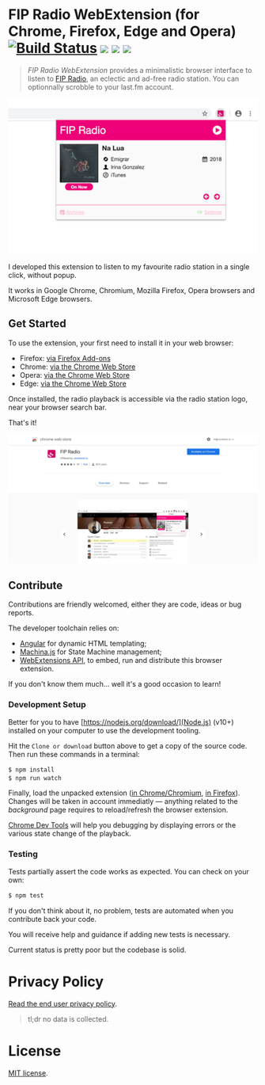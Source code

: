 # FIP Radio WebExtension (for Chrome, Firefox, Edge and Opera) [![Build Status][]](https://travis-ci.org/oncletom/webextension-fip) ![][rating badge] ![][downloads badge] ![][version badge]

> *FIP Radio WebExtension* provides a minimalistic browser interface to listen to [FIP Radio](https://www.fip.fr/), an eclectic and ad-free radio station. You can optionnally scrobble to your last.fm account.

![Extension Showcase](resources/now-playing.png)

I developed this extension to listen to my favourite radio station in a single click, without popup.

It works in Google Chrome, Chromium, Mozilla Firefox, Opera browsers and Microsoft Edge browsers.

## Get Started

To use the extension, your first need to install it in your web browser:

* Firefox: [via Firefox Add-ons][Firefox extension]
* Chrome: [via the Chrome Web Store][Chrome extension]
* Opera: [via the Chrome Web Store][Chrome extension]
* Edge: [via the Chrome Web Store][Chrome extension]

Once installed, the radio playback is accessible via the radio station logo, near your browser search bar.

That's it!

![](resources/webstore.jpg)

## Contribute

Contributions are friendly welcomed, either they are code, ideas or bug reports.

The developer toolchain relies on:
- [Angular](http://angularjs.org/) for dynamic HTML templating;
- [Machina.js](https://github.com/ifandelse/machina.js) for State Machine management;
- [WebExtensions API](https://developer.mozilla.org/en-US/docs/Mozilla/Add-ons/WebExtensions), to embed, run and distribute this browser extension.

If you don't know them much… well it's a good occasion to learn!

### Development Setup

Better for you to have [https://nodejs.org/download/](Node.js) (v10+) installed on your computer to use the development tooling.

Hit the `Clone or download` button above to get a copy of the source code. Then run these commands in a terminal:

```bash
$ npm install
$ npm run watch
```

Finally, load the unpacked extension ([in Chrome/Chromium](http://developer.chrome.com/extensions/getstarted.html#unpacked), [in Firefox](https://developer.mozilla.org/en-US/docs/Tools/about:debugging#Loading_a_temporary_add-on)). Changes will be taken in account immediatly — anything related to the _background_ page requires to reload/refresh the browser extension.

[Chrome Dev Tools](https://developers.google.com/chrome-developer-tools/) will
help you debugging by displaying errors or the various state change of the playback.

### Testing

Tests partially assert the code works as expected. You can check on your own:

```bash
$ npm test
```

If you don't think about it, no problem, tests are automated when you contribute back your code.

You will receive help and guidance if adding new tests is necessary.

Current status is pretty poor but the codebase is solid.

# Privacy Policy

[Read the end user privacy policy](PRIVACY_POLICY.md).

> tl;dr no data is collected.

# License

[MIT license](LICENSE).

[Chrome extension]: 	https://chrome.google.com/webstore/detail/fnhlecpfnocgmmmghkjcipmhdpmpddii
[Firefox extension]: https://addons.mozilla.org/firefox/addon/fip-radio/
[Build Status]: 	https://travis-ci.org/oncletom/webextension-fip.svg?branch=master
[downloads badge]: 	https://img.shields.io/chrome-web-store/d/fnhlecpfnocgmmmghkjcipmhdpmpddii.svg
[version badge]: 	https://img.shields.io/chrome-web-store/v/fnhlecpfnocgmmmghkjcipmhdpmpddii.svg
[rating badge]: 	https://img.shields.io/chrome-web-store/rating/fnhlecpfnocgmmmghkjcipmhdpmpddii.svg

